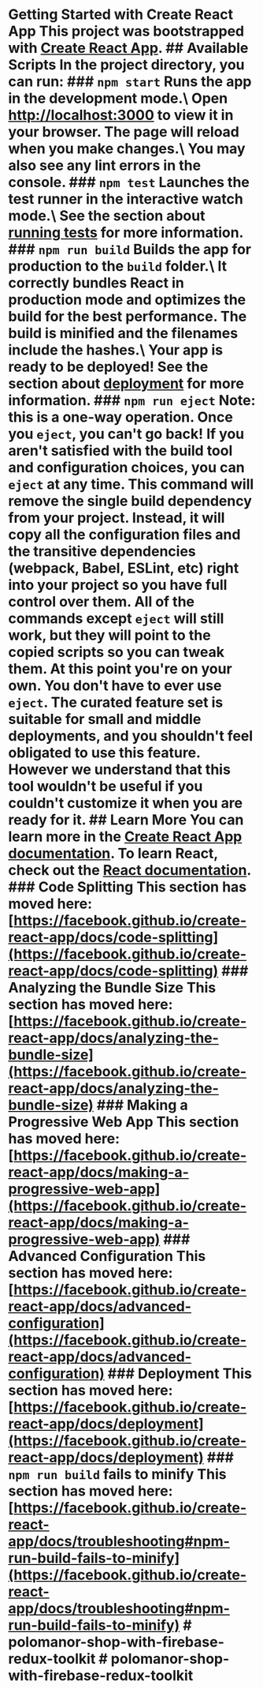 
# Getting Started with Create React App This project was bootstrapped with [Create React App](https://github.com/facebook/create-react-app). ## Available Scripts In the project directory, you can run: ### `npm start` Runs the app in the development mode.\ Open [http://localhost:3000](http://localhost:3000) to view it in your browser. The page will reload when you make changes.\ You may also see any lint errors in the console. ### `npm test` Launches the test runner in the interactive watch mode.\ See the section about [running tests](https://facebook.github.io/create-react-app/docs/running-tests) for more information. ### `npm run build` Builds the app for production to the `build` folder.\ It correctly bundles React in production mode and optimizes the build for the best performance. The build is minified and the filenames include the hashes.\ Your app is ready to be deployed! See the section about [deployment](https://facebook.github.io/create-react-app/docs/deployment) for more information. ### `npm run eject` **Note: this is a one-way operation. Once you `eject`, you can't go back!** If you aren't satisfied with the build tool and configuration choices, you can `eject` at any time. This command will remove the single build dependency from your project. Instead, it will copy all the configuration files and the transitive dependencies (webpack, Babel, ESLint, etc) right into your project so you have full control over them. All of the commands except `eject` will still work, but they will point to the copied scripts so you can tweak them. At this point you're on your own. You don't have to ever use `eject`. The curated feature set is suitable for small and middle deployments, and you shouldn't feel obligated to use this feature. However we understand that this tool wouldn't be useful if you couldn't customize it when you are ready for it. ## Learn More You can learn more in the [Create React App documentation](https://facebook.github.io/create-react-app/docs/getting-started). To learn React, check out the [React documentation](https://reactjs.org/). ### Code Splitting This section has moved here: [https://facebook.github.io/create-react-app/docs/code-splitting](https://facebook.github.io/create-react-app/docs/code-splitting) ### Analyzing the Bundle Size This section has moved here: [https://facebook.github.io/create-react-app/docs/analyzing-the-bundle-size](https://facebook.github.io/create-react-app/docs/analyzing-the-bundle-size) ### Making a Progressive Web App This section has moved here: [https://facebook.github.io/create-react-app/docs/making-a-progressive-web-app](https://facebook.github.io/create-react-app/docs/making-a-progressive-web-app) ### Advanced Configuration This section has moved here: [https://facebook.github.io/create-react-app/docs/advanced-configuration](https://facebook.github.io/create-react-app/docs/advanced-configuration) ### Deployment This section has moved here: [https://facebook.github.io/create-react-app/docs/deployment](https://facebook.github.io/create-react-app/docs/deployment) ### `npm run build` fails to minify This section has moved here: [https://facebook.github.io/create-react-app/docs/troubleshooting#npm-run-build-fails-to-minify](https://facebook.github.io/create-react-app/docs/troubleshooting#npm-run-build-fails-to-minify) # polomanor-shop-with-firebase-redux-toolkit # polomanor-shop-with-firebase-redux-toolkit
